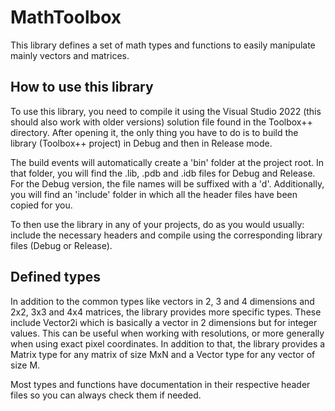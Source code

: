 # MathToolbox

This library defines a set of math types and functions to easily manipulate mainly vectors and matrices.

## How to use this library

To use this library, you need to compile it using the Visual Studio 2022 (this should also work with older versions) solution file found in the Toolbox++ directory. After opening it, the only thing you have to do is to build the library (Toolbox++ project) in Debug and then in Release mode.

The build events will automatically create a 'bin' folder at the project root. In that folder, you will find the .lib, .pdb and .idb files for Debug and Release. For the Debug version, the file names will be suffixed with a 'd'. Additionally, you will find an 'include' folder in which all the header files have been copied for you.

To then use the library in any of your projects, do as you would usually: include the necessary headers and compile using the corresponding library files (Debug or Release).

## Defined types

In addition to the common types like vectors in 2, 3 and 4 dimensions and 2x2, 3x3 and 4x4 matrices, the library provides more specific types. These include Vector2i which is basically a vector in 2 dimensions but for integer values. This can be useful when working with resolutions, or more generally when using exact pixel coordinates. In addition to that, the library provides a Matrix type for any matrix of size MxN and a Vector type for any vector of size M.

Most types and functions have documentation in their respective header files so you can always check them if needed.
